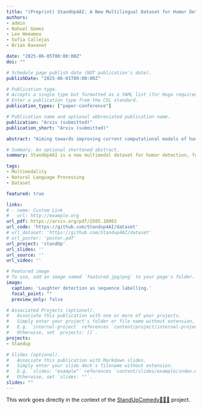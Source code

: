 ```yaml
---
title: "(Preprint) StandUp4AI: A New Multilingual Dataset for Humor Detection in Stand-up Comedy Videos"
authors:
- admin
- Nahuel Gomez
- Leo Hemamou
- Sofia Callejas
- Brian Ravenet

date: "2025-06-05T00:00:00Z"
doi: ""

# Schedule page publish date (NOT publication's date).
publishDate: "2025-06-01T00:00:00Z"

# Publication type.
# Accepts a single type but formatted as a YAML list (for Hugo requirements).
# Enter a publication type from the CSL standard.
publication_types: ["paper-conference"]

# Publication name and optional abbreviated publication name.
publication: "Arxiv (submitted)"
publication_short: "Arxiv (submitted)"

abstract: "Aiming towards improving current computational models of humor detection, we propose a new multimodal dataset of stand-up comedies, in seven languages: English, French, Spanish, Italian, Portuguese, Hungarian and Czech. Our dataset of more than 330 hours, is at the time of writing the biggest available for this type of task, and the most diverse. The whole dataset is automatically annotated in laughter (from the audience), and the subpart left for model validation is manually annotated. Contrary to contemporary approaches, we do not frame the task of humor detection as a binary sequence classification, but as word-level sequence labeling, in order to take into account all the context of the sequence and to capture the continuous joke tagging mechanism typically occurring in natural conversations. As par with unimodal baselines results, we propose a method for e propose a method to enhance the automatic laughter detection based on Audio Speech Recognition errors. Our code and data are available online."

# Summary. An optional shortened abstract.
summary: StandUp4AI is a new multimodal dataset for humor detection, featuring over 330 hours of stand-up comedies in seven languages. This dataset surpasses existing ones in size and diversity, and experiments show it's a valuable resource for training models, with potential for improved performance when combined with enhanced audio speech recognition methods. 

tags:
- Multimodality
- Natural Language Processing
- Dataset

featured: true

links:
# - name: Custom Link
#   url: http://example.org
url_pdf: https://arxiv.org/pdf/2505.18903
url_code: 'https://github.com/Standup4AI/dataset'
# url_dataset: 'https://github.com/Standup4AI/dataset'
# url_poster: 'poster.pdf'
url_project: 'standUp'
url_slides: ''
url_source: ''
url_video: ''

# Featured image
# To use, add an image named `featured.jpg/png` to your page's folder. 
image:
  caption: 'Laughter detection as sequence labelling.'
  focal_point: ""
  preview_only: false

# Associated Projects (optional).
#   Associate this publication with one or more of your projects.
#   Simply enter your project's folder or file name without extension.
#   E.g. `internal-project` references `content/project/internal-project/index.md`.
#   Otherwise, set `projects: []`.
projects:
- Standup

# Slides (optional).
#   Associate this publication with Markdown slides.
#   Simply enter your slide deck's filename without extension.
#   E.g. `slides: "example"` references `content/slides/example/index.md`.
#   Otherwise, set `slides: ""`.
slides: ""
---
```


This work goes directly in the context of the [StandUpComedy🎤😄👏](/project/Standup/) project.

